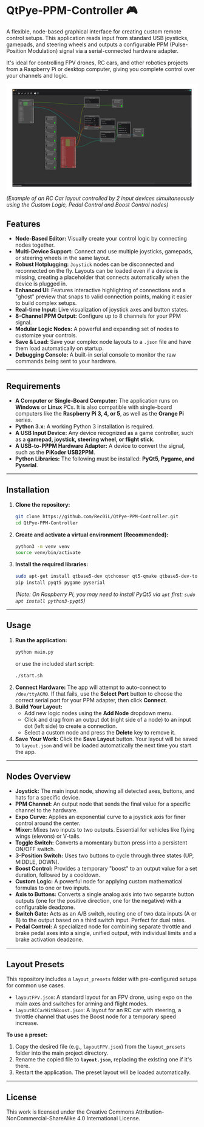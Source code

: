 # QtPye-PPM-Controller 🎮

A flexible, node-based graphical interface for creating custom remote control setups. This application reads input from standard USB joysticks, gamepads, and steering wheels and outputs a configurable PPM (Pulse-Position Modulation) signal via a serial-connected hardware adapter.

It's ideal for controlling FPV drones, RC cars, and other robotics projects from a Raspberry Pi or desktop computer, giving you complete control over your channels and logic.

![FPV Drone Layout](image_69a279.png)
*(Example of an RC Car layout controlled by 2 input devices simultaneously using the Custom Logic, Pedal Control and Boost Control nodes)*

## Features

* **Node-Based Editor:** Visually create your control logic by connecting nodes together.
* **Multi-Device Support:** Connect and use multiple joysticks, gamepads, or steering wheels in the same layout.
* **Robust Hotplugging:** `Joystick` nodes can be disconnected and reconnected on the fly. Layouts can be loaded even if a device is missing, creating a placeholder that connects automatically when the device is plugged in.
* **Enhanced UI:** Features interactive highlighting of connections and a "ghost" preview that snaps to valid connection points, making it easier to build complex setups.
* **Real-time Input:** Live visualization of joystick axes and button states.
* **8-Channel PPM Output:** Configure up to 8 channels for your PPM signal.
* **Modular Logic Nodes:** A powerful and expanding set of nodes to customize your controls.
* **Save & Load:** Save your complex node layouts to a `.json` file and have them load automatically on startup.
* **Debugging Console:** A built-in serial console to monitor the raw commands being sent to your hardware.

---

## Requirements

* **A Computer or Single-Board Computer:** The application runs on **Windows** or **Linux** PCs. It is also compatible with single-board computers like the **Raspberry Pi 3, 4, or 5**, as well as the **Orange Pi** series.
* **Python 3.x:** A working Python 3 installation is required.
* **A USB Input Device:** Any device recognized as a game controller, such as a **gamepad, joystick, steering wheel, or flight stick**.
* **A USB-to-PPPM Hardware Adapter:** A device to convert the signal, such as the **PiKoder USB2PPM**.
* **Python Libraries:** The following must be installed: **PyQt5, Pygame, and Pyserial**.

---

## Installation

1.  **Clone the repository:**
    ```bash
    git clone https://github.com/Rec0iL/QtPye-PPM-Controller.git
    cd QtPye-PPM-Controller
    ```

2.  **Create and activate a virtual environment (Recommended):**
    ```bash
    python3 -m venv venv
    source venv/bin/activate
    ```

3.  **Install the required libraries:**
    ```bash
    sudo apt-get install qtbase5-dev qtchooser qt5-qmake qtbase5-dev-tools
    pip install pyqt5 pygame pyserial
    ```
    *(Note: On Raspberry Pi, you may need to install PyQt5 via `apt` first: `sudo apt install python3-pyqt5`)*

---

## Usage

1.  **Run the application:**
    ```bash
    python main.py
    ```
    or use the included start script:
    ```bash
    ./start.sh
    ```
2.  **Connect Hardware:** The app will attempt to auto-connect to `/dev/ttyACM0`. If that fails, use the **Select Port** button to choose the correct serial port for your PPM adapter, then click **Connect**.
3.  **Build Your Layout:**
    * Add new logic nodes using the **Add Node** dropdown menu.
    * Click and drag from an output dot (right side of a node) to an input dot (left side) to create a connection.
    * Select a custom node and press the **Delete** key to remove it.
4.  **Save Your Work:** Click the **Save Layout** button. Your layout will be saved to `layout.json` and will be loaded automatically the next time you start the app.

---

## Nodes Overview

* **Joystick:** The main input node, showing all detected axes, buttons, and hats for a specific device.
* **PPM Channel:** An output node that sends the final value for a specific channel to the hardware.
* **Expo Curve:** Applies an exponential curve to a joystick axis for finer control around the center.
* **Mixer:** Mixes two inputs to two outputs. Essential for vehicles like flying wings (elevons) or V-tails.
* **Toggle Switch:** Converts a momentary button press into a persistent ON/OFF switch.
* **3-Position Switch:** Uses two buttons to cycle through three states (UP, MIDDLE, DOWN).
* **Boost Control:** Provides a temporary "boost" to an output value for a set duration, followed by a cooldown.
* **Custom Logic:** A powerful node for applying custom mathematical formulas to one or two inputs.
* **Axis to Buttons:** Converts a single analog axis into two separate button outputs (one for the positive direction, one for the negative) with a configurable deadzone.
* **Switch Gate:** Acts as an A/B switch, routing one of two data inputs (A or B) to the output based on a third switch input. Perfect for dual rates.
* **Pedal Control:** A specialized node for combining separate throttle and brake pedal axes into a single, unified output, with individual limits and a brake activation deadzone.

---

## Layout Presets

This repository includes a `layout_presets` folder with pre-configured setups for common use cases.

* `layoutFPV.json`: A standard layout for an FPV drone, using expo on the main axes and switches for arming and flight modes.
* `layoutRCCarWithBoost.json`: A layout for an RC car with steering, a throttle channel that uses the Boost node for a temporary speed increase.

**To use a preset:**

1.  Copy the desired file (e.g., `layoutFPV.json`) from the `layout_presets` folder into the main project directory.
2.  Rename the copied file to **`layout.json`**, replacing the existing one if it's there.
3.  Restart the application. The preset layout will be loaded automatically.

---

## License

This work is licensed under the Creative Commons Attribution-NonCommercial-ShareAlike 4.0 International License.
